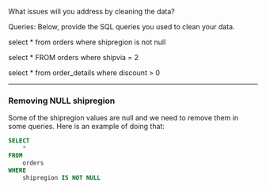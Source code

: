 What issues will you address by cleaning the data?





Queries:
Below, provide the SQL queries you used to clean your data.


select * from orders where shipregion is not null

select * FROM orders where shipvia = 2

select * from order_details where discount > 0

---

### Removing NULL shipregion
Some of the shipregion values are null and we need to remove them in some queries. Here is an example of doing that:

```sql
SELECT
	*
FROM
	orders
WHERE
	shipregion IS NOT NULL
```